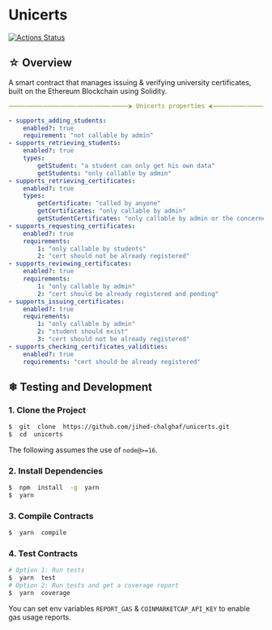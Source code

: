 
# Unicerts

[![Actions Status](https://github.com/jihed-chalghaf/unicerts/workflows/CI/badge.svg)](https://github.com/jihed-chalghaf/unicerts/actions)

## ☆ Overview

A smart contract that manages issuing & verifying university certificates, built on the Ethereum Blockchain using Solidity.

```yaml
⸻⸻⸻⸻⸻⸻⸻⮞ Unicerts properties ⮜⸻⸻⸻⸻⸻⸻⸻

- supports_adding_students:
	enabled?: true
	requirement: "not callable by admin"
- supports_retrieving_students:
	enabled?: true
	types:
		getStudent: "a student can only get his own data"
		getStudents: "only callable by admin"
- supports_retrieving_certificates:
	enabled?: true
	types:
		getCertificate: "called by anyone"
		getCertificates: "only callable by admin"
		getStudentCertificates: "only callable by admin or the concerned student"
- supports_requesting_certificates:
	enabled?: true
	requirements:
		1: "only callable by students"
		2: "cert should not be already registered"
- supports_reviewing_certificates:
	enabled?: true
	requirements:
		1: "only callable by admin"
		2: "cert should be already registered and pending"
- supports_issuing_certificates:
	enabled?: true
	requirements:
		1: "only callable by admin"
		2: "student should exist"
		3: "cert should not be already registered"
- supports_checking_certificates_validities:
	enabled?: true
	requirements: "cert should be already registered"
```

## ❄ Testing and Development

### 1. Clone the Project
```bash
$  git  clone  https://github.com/jihed-chalghaf/unicerts.git
$  cd  unicerts
```

The following assumes the use of `node@>=16`.

### 2. Install Dependencies

```bash
$  npm  install  -g  yarn
$  yarn
```

### 3. Compile Contracts

```bash
$  yarn  compile
```

### 4. Test Contracts

```bash
# Option 1: Run tests
$  yarn  test
# Option 2: Run tests and get a coverage report
$  yarn  coverage
```
You can set env variables `REPORT_GAS` & `COINMARKETCAP_API_KEY` to enable gas usage reports.